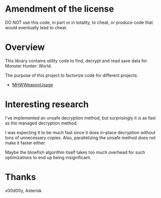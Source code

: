 # Amendment of the license

DO NOT use this code, in part or in totality, to cheat, or produce code that would eventually lead to cheat.

# Overview

This library contains utility code to find, decrypt and read save data for Monster Hunter: World.

The purpose of this project to factorize code for different projects.

- [MHWWeaponUsage](https://github.com/TanukiSharp/MHWWeaponUsage)

# Interesting research

I've implemented an unsafe decryption method, but surprisingly it is as fast as the managed decryption method.

I was expecting it to be much fast since it does in-place decryption without tons of unnecessary copies. Also, parallelizing the unsafe method does not make it faster either.

Maybe the blowfish algorithm itself takes too much overhead for such optimizations to end up being insignificant.

# Thanks

v00d00y, Asterisk
